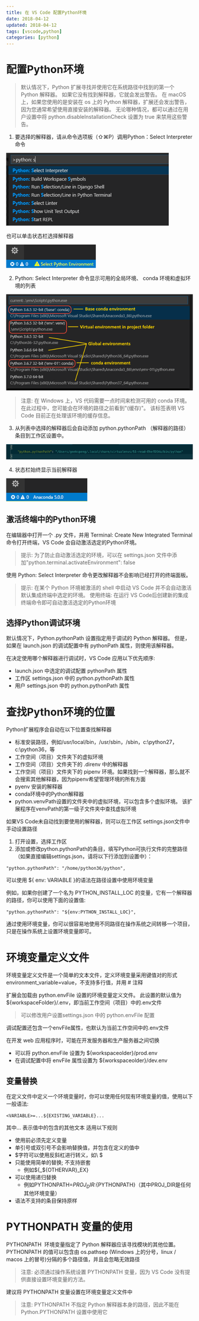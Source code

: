 ```yaml
---
title: 在 VS Code 配置Python环境
date: 2018-04-12
updated: 2018-04-12
tags: [vscode,python]
categories: [python]
---
```


# 配置Python环境

>默认情况下，Python 扩展寻找并使用它在系统路径中找到的第一个 Python 解释器。 如果它没有找到解释器，它就会发出警告。 在 macOS 上，如果您使用的是安装在 os 上的 Python 解释器，扩展还会发出警告，因为您通常希望使用直接安装的解释器。 无论哪种情况，都可以通过在用户设置中将 python.disableInstallationCheck 设置为 true 来禁用这些警告。



<!-- more -->


1. 要选择的解释器，请从命令选项板（⇧⌘P）调用Python：Select Interpreter命令

![图片](https://raw.githubusercontent.com/geekspeng/geekspeng.github.io/develop/source/images/bMCUA556OYUMoXXt.png!thumbnail)

也可以单击状态栏选择解释器

![图片](https://raw.githubusercontent.com/geekspeng/geekspeng.github.io/develop/source/images/M4xFEdaCXBE3OW30.png!thumbnail)

2. Python: Select Interpreter 命令显示可用的全局环境、 conda 环境和虚拟环境的列表

![图片](https://raw.githubusercontent.com/geekspeng/geekspeng.github.io/develop/source/images/b88B7rOfjgoXgb5m.png!thumbnail)

>注意: 在 Windows 上，VS 代码需要一点时间来检测可用的 conda 环境。 在此过程中，您可能会在环境的路径之前看到"(缓存)"。 该标签表明 VS Code 目前正在处理该环境的缓存信息。


3. 从列表中选择的解释器后会自动添加 python.pythonPath （解释器的路径）条目到工作区设置中。

![图片](https://raw.githubusercontent.com/geekspeng/geekspeng.github.io/develop/source/images/yCxCyWYBU50EjygS.png!thumbnail)

4. 状态栏始终显示当前解释器

![图片](https://raw.githubusercontent.com/geekspeng/geekspeng.github.io/develop/source/images/aOQ1pb08l0c6jlWL.png!thumbnail)

## 激活终端中的Python环境

在编辑器中打开一个 .py 文件，并用 Terminal: Create New Integrated Terminal 命令打开终端，VS Code 会自动激活选定的Python环境。

>提示: 为了防止自动激活选定的环境，可以在 settings.json 文件中添加"python.terminal.activateEnvironment": false

使用 Python: Select Interpreter 命令更改解释器不会影响已经打开的终端面板。

>提示: 在某个 Python 环境被激活的 shell 中启动 VS Code 并不会自动激活默认集成终端中选定的环境。 使用终端: 在运行 VS Code后创建新的集成终端命令即可自动激活选定的Python环境


## 选择Python调试环境

默认情况下，Python.pythonPath 设置指定用于调试的 Python 解释器。 但是，如果在 launch.json 的调试配置中有 pythonPath 属性，则使用该解释器。

在决定使用哪个解释器进行调试时，VS Code 应用以下优先顺序:

* launch.json 中选定的调试配置 pythonPath 属性
* 工作区 settings.json 中的 python.pythonPath 属性
* 用户 settings.json 中的 python.pythonPath 属性
# 查找Python环境的位置

Python扩展程序会自动在以下位置查找解释器

* 标准安装路径，例如/usr/local/bin，/usr/sbin，/sbin，c:\\python27，c:\\python36，等
* 工作空间（项目）文件夹下的虚拟环境
* 工作空间（项目）文件夹下的 .direnv 中的解释器
* 工作空间（项目）文件夹下的 pipenv 环境。如果找到一个解释器，那么就不会搜索其他解释器，因为pipenv希望管理环境的所有方面
* pyenv 安装的解释器
* conda环境中的Python解释器
* python.venvPath设置的文件夹中的虚拟环境，可以包含多个虚拟环境。 该扩展程序在venvPath的第一级子文件夹中查找虚拟环境

如果VS Code未自动找到要使用的解释器，则可以在工作区 settings.json文件中手动设置路径

1. 打开设置，选择工作区
2. 添加或修改python.pythonPath的条目，填写Python可执行文件的完整路径（如果直接编辑settings.json，请将以下行添加到设置中）：
```
"python.pythonPath": "/home/python36/python",
```
可以使用 ${ env: VARIABLE }的语法在路径设置中使用环境变量

例如，如果你创建了一个名为 PYTHON_INSTALL_LOC 的变量，它有一个解释器的路径，你可以使用下面的设置值:

```
"python.pythonPath": "${env:PYTHON_INSTALL_LOC}",
```
通过使用环境变量，你可以很容易地使用不同路径在操作系统之间转移一个项目，只是在操作系统上设置环境变量即可。
# 环境变量定义文件

环境变量定义文件是一个简单的文本文件，定义环境变量采用键值对的形式environment_variable=value，不支持多行值，并用 # 注释

扩展会加载由 python.envFile 设置的环境变量定义文件。 此设置的默认值为 ${workspaceFolder}/.env，即当前工作空间（项目）中的.env文件

>可以修改用户设置settings.json 中的 python.envFile 配置
>

调试配置还包含一个envFile属性，也默认为当前工作空间中的.env文件

在开发 web 应用程序时，可能在开发服务器和生产服务器之间切换

* 可以将 python.envFile 设置为 ${workspaceolder}/prod.env
* 在调试配置中将 envFile 属性设置为 ${workspaceolder}/dev.env
## 变量替换

在定义文件中定义一个环境变量时，你可以使用任何现有环境变量的值，使用以下一般语法:

```
<VARIABLE>=...${EXISTING_VARIABLE}...
```
其中... 表示值中的包含的其他文本
适用以下规则

* 使用前必须先定义变量
* 单引号或双引号不会影响替换值，并包含在定义的值中
* $字符可以使用反斜杠进行转义，如\ $
* 只能使用简单的替换; 不支持嵌套
    * 例如${_${OTHERVAR}_EX}
* 可以使用递归替换
    * 例如PYTHONPATH=${PROJ_DIR}:${PYTHONPATH}（其中PROJ_DIR是任何其他环境变量）
* 语法不支持的条目保持原样
# PYTHONPATH 变量的使用

PYTHONPATH  环境变量指定了 Python 解释器应该寻找模块的其他位置。 PYTHONPATH 的值可以包含由 os.pathsep (Windows 上的分号，linux / macos 上的冒号)分隔的多个路径值，并且会忽略无效路径

>注意: 必须通过操作系统设置 PYTHONPATH 变量，因为 VS Code 没有提供直接设置环境变量的方法。

建议将 PYTHONPATH 变量设置在环境变量定义文件中

>注意: PYTHONPATH 不指定 Python 解释器本身的路径，因此不能在 Python.PYTHONPATH 设置中使用它
